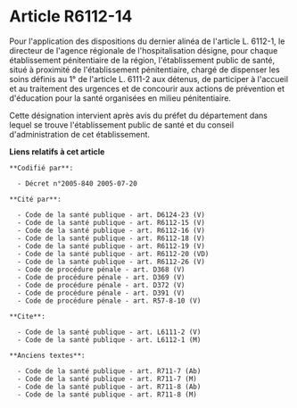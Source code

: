 # Article R6112-14

Pour l'application des dispositions du dernier alinéa de l'article L. 6112-1, le directeur de l'agence régionale de
l'hospitalisation désigne, pour chaque établissement pénitentiaire de la région, l'établissement public de santé, situé à
proximité de l'établissement pénitentiaire, chargé de dispenser les soins définis au 1° de l'article L. 6111-2 aux détenus,
de participer à l'accueil et au traitement des urgences et de concourir aux actions de prévention et d'éducation pour la
santé organisées en milieu pénitentiaire.

Cette désignation intervient après avis du préfet du département dans lequel se trouve l'établissement public de santé et du
conseil d'administration de cet établissement.

**Liens relatifs à cet article**

	**Codifié par**:

	  - Décret n°2005-840 2005-07-20

	**Cité par**:

	  - Code de la santé publique - art. D6124-23 (V)
	  - Code de la santé publique - art. R6112-15 (V)
	  - Code de la santé publique - art. R6112-16 (V)
	  - Code de la santé publique - art. R6112-18 (V)
	  - Code de la santé publique - art. R6112-19 (V)
	  - Code de la santé publique - art. R6112-20 (VD)
	  - Code de la santé publique - art. R6112-26 (V)
	  - Code de procédure pénale - art. D368 (V)
	  - Code de procédure pénale - art. D369 (V)
	  - Code de procédure pénale - art. D372 (V)
	  - Code de procédure pénale - art. D391 (V)
	  - Code de procédure pénale - art. R57-8-10 (V)

	**Cite**:

	  - Code de la santé publique - art. L6111-2 (V)
	  - Code de la santé publique - art. L6112-1 (M)

	**Anciens textes**:

	  - Code de la santé publique - art. R711-7 (Ab)
	  - Code de la santé publique - art. R711-7 (M)
	  - Code de la santé publique - art. R711-8 (Ab)
	  - Code de la santé publique - art. R711-8 (M)

